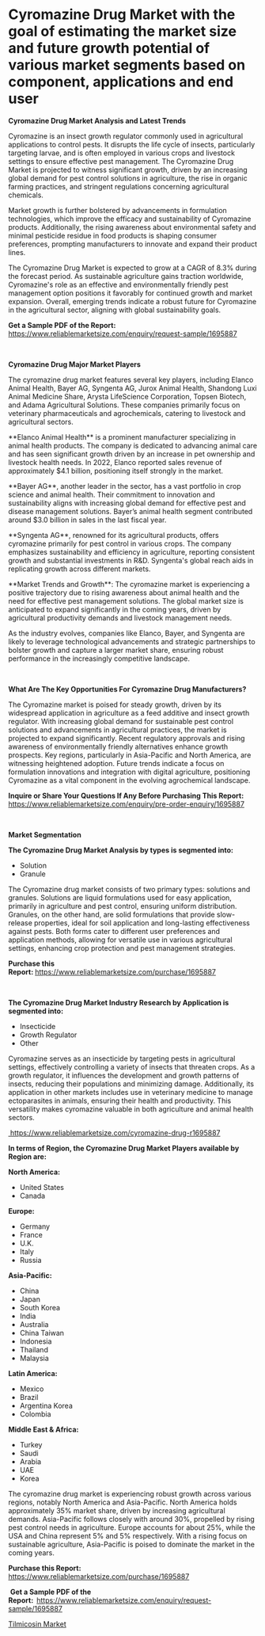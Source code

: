 <p><h1>Cyromazine Drug Market with the goal of estimating the market size and future growth potential of various market segments based on component, applications and end user</h1></p><p><strong>Cyromazine Drug Market Analysis and Latest Trends</strong></p>
<p><p>Cyromazine is an insect growth regulator commonly used in agricultural applications to control pests. It disrupts the life cycle of insects, particularly targeting larvae, and is often employed in various crops and livestock settings to ensure effective pest management. The Cyromazine Drug Market is projected to witness significant growth, driven by an increasing global demand for pest control solutions in agriculture, the rise in organic farming practices, and stringent regulations concerning agricultural chemicals.</p><p>Market growth is further bolstered by advancements in formulation technologies, which improve the efficacy and sustainability of Cyromazine products. Additionally, the rising awareness about environmental safety and minimal pesticide residue in food products is shaping consumer preferences, prompting manufacturers to innovate and expand their product lines.</p><p>The Cyromazine Drug Market is expected to grow at a CAGR of 8.3% during the forecast period. As sustainable agriculture gains traction worldwide, Cyromazine's role as an effective and environmentally friendly pest management option positions it favorably for continued growth and market expansion. Overall, emerging trends indicate a robust future for Cyromazine in the agricultural sector, aligning with global sustainability goals.</p></p>
<p><strong>Get a Sample PDF of the Report:&nbsp;</strong> <a href="https://www.reliablemarketsize.com/enquiry/request-sample/1695887?utm_campaign=1911&utm_medium=2&utm_source=Github&utm_content=ia&utm_term=08012025&utm_id=cyromazine-drug">https://www.reliablemarketsize.com/enquiry/request-sample/1695887</a></p>
<p>&nbsp;</p>
<p><strong>Cyromazine Drug Major Market Players</strong></p>
<p><p>The cyromazine drug market features several key players, including Elanco Animal Health, Bayer AG, Syngenta AG, Jurox Animal Health, Shandong Luxi Animal Medicine Share, Arysta LifeScience Corporation, Topsen Biotech, and Adama Agricultural Solutions. These companies primarily focus on veterinary pharmaceuticals and agrochemicals, catering to livestock and agricultural sectors.</p><p>**Elanco Animal Health** is a prominent manufacturer specializing in animal health products. The company is dedicated to advancing animal care and has seen significant growth driven by an increase in pet ownership and livestock health needs. In 2022, Elanco reported sales revenue of approximately $4.1 billion, positioning itself strongly in the market.</p><p>**Bayer AG**, another leader in the sector, has a vast portfolio in crop science and animal health. Their commitment to innovation and sustainability aligns with increasing global demand for effective pest and disease management solutions. Bayer’s animal health segment contributed around $3.0 billion in sales in the last fiscal year.</p><p>**Syngenta AG**, renowned for its agricultural products, offers cyromazine primarily for pest control in various crops. The company emphasizes sustainability and efficiency in agriculture, reporting consistent growth and substantial investments in R&D. Syngenta's global reach aids in replicating growth across different markets.</p><p>**Market Trends and Growth**: The cyromazine market is experiencing a positive trajectory due to rising awareness about animal health and the need for effective pest management solutions. The global market size is anticipated to expand significantly in the coming years, driven by agricultural productivity demands and livestock management needs.</p><p>As the industry evolves, companies like Elanco, Bayer, and Syngenta are likely to leverage technological advancements and strategic partnerships to bolster growth and capture a larger market share, ensuring robust performance in the increasingly competitive landscape.</p></p>
<p>&nbsp;</p>
<p><strong>What Are The Key Opportunities For Cyromazine Drug Manufacturers?</strong></p>
<p><p>The Cyromazine market is poised for steady growth, driven by its widespread application in agriculture as a feed additive and insect growth regulator. With increasing global demand for sustainable pest control solutions and advancements in agricultural practices, the market is projected to expand significantly. Recent regulatory approvals and rising awareness of environmentally friendly alternatives enhance growth prospects. Key regions, particularly in Asia-Pacific and North America, are witnessing heightened adoption. Future trends indicate a focus on formulation innovations and integration with digital agriculture, positioning Cyromazine as a vital component in the evolving agrochemical landscape.</p></p>
<p><strong>Inquire or Share Your Questions If Any Before Purchasing This Report:</strong> <a href="https://www.reliablemarketsize.com/enquiry/pre-order-enquiry/1695887?utm_campaign=1911&utm_medium=2&utm_source=Github&utm_content=ia&utm_term=08012025&utm_id=cyromazine-drug">https://www.reliablemarketsize.com/enquiry/pre-order-enquiry/1695887</a></p>
<p>&nbsp;</p>
<p><strong>Market Segmentation</strong></p>
<p><strong>The Cyromazine Drug Market Analysis by types is segmented into:</strong></p>
<p><ul><li>Solution</li><li>Granule</li></ul></p>
<p><p>The Cyromazine drug market consists of two primary types: solutions and granules. Solutions are liquid formulations used for easy application, primarily in agriculture and pest control, ensuring uniform distribution. Granules, on the other hand, are solid formulations that provide slow-release properties, ideal for soil application and long-lasting effectiveness against pests. Both forms cater to different user preferences and application methods, allowing for versatile use in various agricultural settings, enhancing crop protection and pest management strategies.</p></p>
<p><strong>Purchase this Report:&nbsp;</strong><a href="https://www.reliablemarketsize.com/purchase/1695887?utm_campaign=1911&utm_medium=2&utm_source=Github&utm_content=ia&utm_term=08012025&utm_id=cyromazine-drug">https://www.reliablemarketsize.com/purchase/1695887</a></p>
<p>&nbsp;</p>
<p><strong>The Cyromazine Drug Market Industry Research by Application is segmented into:</strong></p>
<p><ul><li>Insecticide</li><li>Growth Regulator</li><li>Other</li></ul></p>
<p><p>Cyromazine serves as an insecticide by targeting pests in agricultural settings, effectively controlling a variety of insects that threaten crops. As a growth regulator, it influences the development and growth patterns of insects, reducing their populations and minimizing damage. Additionally, its application in other markets includes use in veterinary medicine to manage ectoparasites in animals, ensuring their health and productivity. This versatility makes cyromazine valuable in both agriculture and animal health sectors.</p></p>
<p><a href="https://www.reliablemarketsize.com/cyromazine-drug-r1695887?utm_campaign=1911&utm_medium=2&utm_source=Github&utm_content=ia&utm_term=08012025&utm_id=cyromazine-drug">&nbsp;https://www.reliablemarketsize.com/cyromazine-drug-r1695887</a></p>
<p><strong>In terms of Region, the Cyromazine Drug Market Players available by Region are:</strong></p>
<p>
    <p> <strong> North America: </strong>
        <ul>
            <li>United States</li>
            <li>Canada</li>
        </ul>
        </p> 
    <p> <strong> Europe: </strong>
        <ul>
            <li>Germany</li>
            <li>France</li>
            <li>U.K.</li>
            <li>Italy</li>
            <li>Russia</li>
        </ul>
        </p> 
    <p> <strong> Asia-Pacific: </strong>
        <ul>
            <li>China</li>
            <li>Japan</li>
            <li>South Korea</li>
            <li>India</li>
            <li>Australia</li>
            <li>China Taiwan</li>
            <li>Indonesia</li>
            <li>Thailand</li>
            <li>Malaysia</li>
        </ul>
        </p> 
    <p> <strong> Latin America: </strong>
        <ul>
            <li>Mexico</li>
            <li>Brazil</li>
            <li>Argentina Korea</li>
            <li>Colombia</li>
        </ul>
        </p> 
    <p> <strong> Middle East & Africa: </strong>
        <ul>
            <li>Turkey</li>
            <li>Saudi</li>
            <li>Arabia</li>
            <li>UAE</li>
            <li>Korea</li>
        </ul>
    </p>
    </p>
<p><p>The cyromazine drug market is experiencing robust growth across various regions, notably North America and Asia-Pacific. North America holds approximately 35% market share, driven by increasing agricultural demands. Asia-Pacific follows closely with around 30%, propelled by rising pest control needs in agriculture. Europe accounts for about 25%, while the USA and China represent 5% and 5% respectively. With a rising focus on sustainable agriculture, Asia-Pacific is poised to dominate the market in the coming years.</p></p>
<p><strong>Purchase this Report: </strong><a href="https://www.reliablemarketsize.com/purchase/1695887?utm_campaign=1911&utm_medium=2&utm_source=Github&utm_content=ia&utm_term=08012025&utm_id=cyromazine-drug">https://www.reliablemarketsize.com/purchase/1695887</a></p>
<p>&nbsp;<strong>Get a Sample PDF of the Report:&nbsp;&nbsp;</strong><a href="https://www.reliablemarketsize.com/enquiry/request-sample/1695887?utm_campaign=1911&utm_medium=2&utm_source=Github&utm_content=ia&utm_term=08012025&utm_id=cyromazine-drug">https://www.reliablemarketsize.com/enquiry/request-sample/1695887</a></p>
<p><strong></strong></p>
<p><p><a href="https://github.com/gulaimolin/Market-Research-Report-List-6/blob/main/tilmicosin-market.md?utm_campaign=1911&utm_medium=2&utm_source=Github&utm_content=ia&utm_term=08012025&utm_id=cyromazine-drug">Tilmicosin Market</a></p></p>